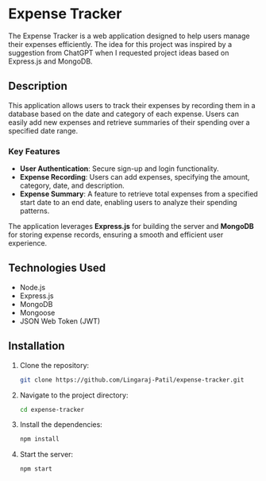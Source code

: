 # Expense Tracker

The Expense Tracker is a web application designed to help users manage their expenses efficiently. The idea for this project was inspired by a suggestion from ChatGPT when I requested project ideas based on Express.js and MongoDB.

## Description

This application allows users to track their expenses by recording them in a database based on the date and category of each expense. Users can easily add new expenses and retrieve summaries of their spending over a specified date range. 

### Key Features

- **User Authentication**: Secure sign-up and login functionality.
- **Expense Recording**: Users can add expenses, specifying the amount, category, date, and description.
- **Expense Summary**: A feature to retrieve total expenses from a specified start date to an end date, enabling users to analyze their spending patterns.


The application leverages **Express.js** for building the server and **MongoDB** for storing expense records, ensuring a smooth and efficient user experience.

## Technologies Used

- Node.js
- Express.js
- MongoDB
- Mongoose
- JSON Web Token (JWT)

## Installation

1. Clone the repository:
   ```bash
   git clone https://github.com/Lingaraj-Patil/expense-tracker.git

2. Navigate to the project directory:
    ```bash
    cd expense-tracker

3. Install the dependencies:
    ```bash
    npm install

4. Start the server:
    ```bash
    npm start